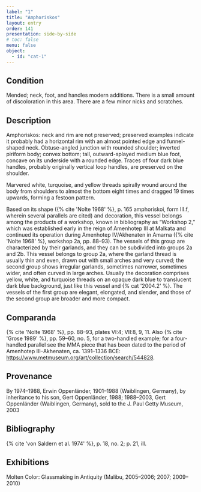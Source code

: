 ```yaml
---
label: "1"
title: "Amphoriskos"
layout: entry
order: 141
presentation: side-by-side
# toc: false
menu: false
object:
  - id: "cat-1"
---
```


## Condition

Mended; neck, foot, and handles modern additions. There is a small amount of discoloration in this area. There are a few minor nicks and scratches.

## Description

Amphoriskos: neck and rim are not preserved; preserved examples indicate it probably had a horizontal rim with an almost pointed edge and funnel-shaped neck. Obtuse-angled junction with rounded shoulder; inverted piriform body; convex bottom; tall, outward-splayed medium blue foot, concave on its underside with a rounded edge. Traces of four dark blue handles, probably originally vertical loop handles, are preserved on the shoulder.

Marvered white, turquoise, and yellow threads spirally wound around the body from shoulders to almost the bottom eight times and dragged 19 times upwards, forming a festoon pattern.

Based on its shape ({% cite 'Nolte 1968' %}, p. 165 amphoriskoi, form III.f, wherein several parallels are cited) and decoration, this vessel belongs among the products of a workshop, known in bibliography as “Workshop 2,” which was established early in the reign of Amenhotep III at Malkata and continued its operation during Amenhotep IV/Akhenaten in Amarna ({% cite 'Nolte 1968' %}, workshop 2a, pp. 88–93). The vessels of this group are characterized by their garlands, and they can be subdivided into groups 2a and 2b. This vessel belongs to group 2a, where the garland thread is usually thin and even, drawn out with small arches and very curved; the second group shows irregular garlands, sometimes narrower, sometimes wider, and often curved in large arches. Usually the decoration comprises yellow, white, and turquoise threads on an opaque dark blue to translucent dark blue background, just like this vessel and {% cat '2004.2' %}. The vessels of the first group are elegant, elongated, and slender, and those of the second group are broader and more compact.

## Comparanda

{% cite 'Nolte 1968' %}, pp. 88–93, plates VI:4; VII:8, 9, 11. Also {% cite 'Grose 1989' %}, pp. 59–60, no. 5, for a two-handled example; for a four-handled parallel see the MMA piece that has been dated to the period of Amenhotep III–Akhenaten, ca. 1391–1336 BCE: https://www.metmuseum.org/art/collection/search/544828.

## Provenance

By 1974–1988, Erwin Oppenländer, 1901–1988 (Waiblingen, Germany), by inheritance to his son, Gert Oppenländer, 1988; 1988–2003, Gert Oppenländer (Waiblingen, Germany), sold to the J. Paul Getty Museum, 2003

## Bibliography

{% cite 'von Saldern et al. 1974' %}, p. 18, no. 2; p. 21, ill.

## Exhibitions

Molten Color: Glassmaking in Antiquity (Malibu, 2005–2006; 2007; 2009–2010)